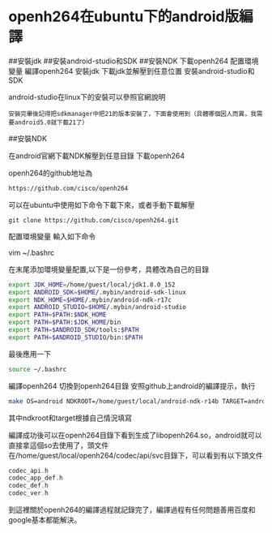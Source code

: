 # openh264在ubuntu下的android版編譯


##安裝jdk
##安裝android-studio和SDK
##安裝NDK
下載openh264
配置環境變量
編譯openh264
安裝jdk
下載jdk並解壓到任意位置
安裝android-studio和SDK

android-studio在linux下的安裝可以參照官網說明

`安裝完畢後記得把sdkmanager中把21的版本安裝了，下面會使用到（具體哪個因人而異，我需要android5.0就下載21了）`

##安裝NDK

在android官網下載NDK解壓到任意目錄
下載openh264

openh264的github地址為

```sh
https://github.com/cisco/openh264
```
可以在ubuntu中使用如下命令下載下來，或者手動下載解壓 
```
git clone https://github.com/cisco/openh264.git
```
配置環境變量
輸入如下命令

vim ~/.bashrc

在末尾添加環境變量配置,以下是一份參考，具體改為自己的目錄

```sh
export JDK_HOME=/home/guest/local/jdk1.8.0_152
export ANDROID_SDK=$HOME/.mybin/android-sdk-linux
export NDK_HOME=$HOME/.mybin/android-ndk-r17c
export ANDROID_STUDIO=$HOME/.mybin/android-studio
export PATH=$PATH:$NDK_HOME
export PATH=$PATH:$JDK_HOME/bin
export PATH=$ANDROID_SDK/tools:$PATH
export PATH=$ANDROID_STUDIO/bin:$PATH
```

最後應用一下 

```sh
source ~/.bashrc
```

編譯openh264
切換到openh264目錄
安照github上android的編譯提示，執行

```sh
make OS=android NDKROOT=/home/guest/local/android-ndk-r14b TARGET=android-21
```


其中ndkroot和target根據自己情況填寫

編譯成功後可以在openh264目錄下看到生成了libopenh264.so，android就可以直接拿這個so去使用了，頭文件在/home/guest/local/openh264/codec/api/svc目錄下，可以看到有以下頭文件

```c
codec_api.h
codec_app_def.h
codec_def.h
codec_ver.h
```

到這裡關於openh264的編譯過程就記錄完了，編譯過程有任何問題善用百度和google基本都能解決。